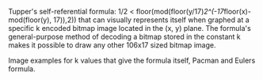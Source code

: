 Tupper's self-referential formula: 1/2 < floor(mod(floor(y/17)*2^(-17*floor(x)-mod(floor(y), 17)),2)) 
 that can visually represents itself when graphed at a specific k encoded bitmap image located in the (x, y) plane. 
The formula's general-purpose method of decoding a bitmap stored in the constant k
makes it possible to draw any other 106x17 sized bitmap image.

Image examples for k values that give the formula itself, Pacman and Eulers formula.